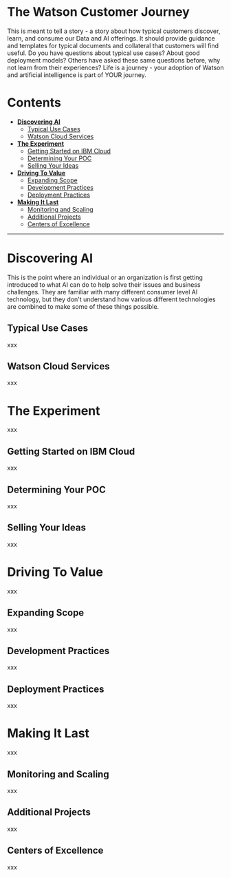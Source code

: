 # The Watson Customer Journey
This is meant to tell a story - a story about how typical customers discover, learn, and consume our Data and AI offerings. It should provide guidance and templates for typical documents and collateral that customers will find useful.  Do you have questions about typical use cases?  About good deployment models?  Others have asked these same questions before, why not learn from their experiences?  Life is a journey - your adoption of Watson and artificial intelligence is part of YOUR journey.

# Contents
- **[Discovering AI]()**
  - [Typical Use Cases]()
  - [Watson Cloud Services]()
- **[The Experiment]()**
  - [Getting Started on IBM Cloud]()
  - [Determining Your POC]()
  - [Selling Your Ideas]()
- **[Driving To Value]()**
  - [Expanding Scope]()
  - [Development Practices]()
  - [Deployment Practices]()
- **[Making It Last]()**
  - [Monitoring and Scaling]()
  - [Additional Projects]()
  - [Centers of Excellence]()

---
# Discovering AI
This is the point where an individual or an organization is first getting introduced to what AI can do to help solve their issues and business challenges.  They are familiar with many different consumer level AI technology, but they don't understand how various different technologies are combined to make some of these things possible.

## Typical Use Cases
xxx

## Watson Cloud Services
xxx

# The Experiment
xxx

## Getting Started on IBM Cloud
xxx

## Determining Your POC
xxx

## Selling Your Ideas
xxx

# Driving To Value
xxx

## Expanding Scope
xxx

## Development Practices
xxx

## Deployment Practices
xxx

# Making It Last
xxx

## Monitoring and Scaling
xxx

## Additional Projects
xxx

## Centers of Excellence
xxx

